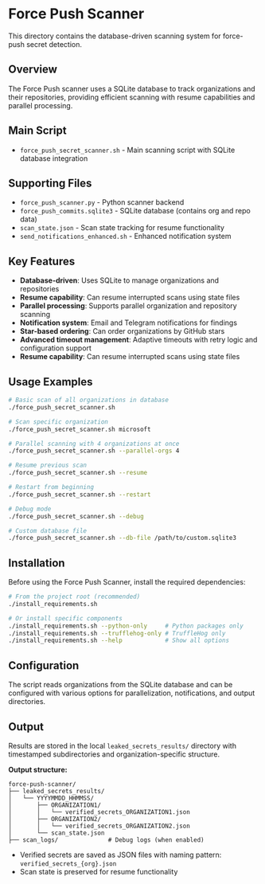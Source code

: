 # Force Push Scanner

This directory contains the database-driven scanning system for force-push secret detection.

## Overview
The Force Push scanner uses a SQLite database to track organizations and their repositories, providing efficient scanning with resume capabilities and parallel processing.

## Main Script
- `force_push_secret_scanner.sh` - Main scanning script with SQLite database integration

## Supporting Files
- `force_push_scanner.py` - Python scanner backend
- `force_push_commits.sqlite3` - SQLite database (contains org and repo data)
- `scan_state.json` - Scan state tracking for resume functionality
- `send_notifications_enhanced.sh` - Enhanced notification system

## Key Features
- **Database-driven**: Uses SQLite to manage organizations and repositories
- **Resume capability**: Can resume interrupted scans using state files
- **Parallel processing**: Supports parallel organization and repository scanning
- **Notification system**: Email and Telegram notifications for findings  
- **Star-based ordering**: Can order organizations by GitHub stars
- **Advanced timeout management**: Adaptive timeouts with retry logic and configuration support
- **Resume capability**: Can resume interrupted scans using state files

## Usage Examples

```bash
# Basic scan of all organizations in database
./force_push_secret_scanner.sh

# Scan specific organization
./force_push_secret_scanner.sh microsoft

# Parallel scanning with 4 organizations at once
./force_push_secret_scanner.sh --parallel-orgs 4

# Resume previous scan
./force_push_secret_scanner.sh --resume

# Restart from beginning
./force_push_secret_scanner.sh --restart

# Debug mode
./force_push_secret_scanner.sh --debug

# Custom database file
./force_push_secret_scanner.sh --db-file /path/to/custom.sqlite3
```

## Installation

Before using the Force Push Scanner, install the required dependencies:

```bash
# From the project root (recommended)
./install_requirements.sh

# Or install specific components
./install_requirements.sh --python-only     # Python packages only
./install_requirements.sh --trufflehog-only # TruffleHog only
./install_requirements.sh --help            # Show all options
```

## Configuration
The script reads organizations from the SQLite database and can be configured with various options for parallelization, notifications, and output directories.

## Output
Results are stored in the local `leaked_secrets_results/` directory with timestamped subdirectories and organization-specific structure.

**Output structure:**
```
force-push-scanner/
├── leaked_secrets_results/
│   └── YYYYMMDD_HHMMSS/
│       ├── ORGANIZATION1/
│       │   └── verified_secrets_ORGANIZATION1.json
│       ├── ORGANIZATION2/
│       │   └── verified_secrets_ORGANIZATION2.json
│       └── scan_state.json
├── scan_logs/              # Debug logs (when enabled)
```

- Verified secrets are saved as JSON files with naming pattern: `verified_secrets_{org}.json`
- Scan state is preserved for resume functionality